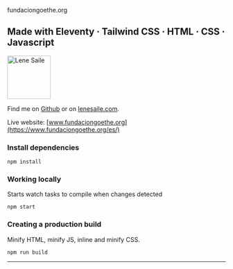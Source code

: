 fundaciongoethe.org

## Made with Eleventy · Tailwind CSS · HTML · CSS · Javascript

<img src="https://res.cloudinary.com/lenesaile/image/upload/v1599732281/lene-blog_mebtmm.svg" width="100" alt="Lene Saile">

Find me on [Github](https://github.com/madrilene) or on [lenesaile.com](https://www.lenesaile.com/).

Live website: [www.fundaciongoethe.org](https://www.fundaciongoethe.org/es/)

### Install dependencies

```
npm install
```

### Working locally

Starts watch tasks to compile when changes detected

```
npm start
```

### Creating a production build

Minify HTML, minify JS, inline and minify CSS.

```
npm run build
```

---
